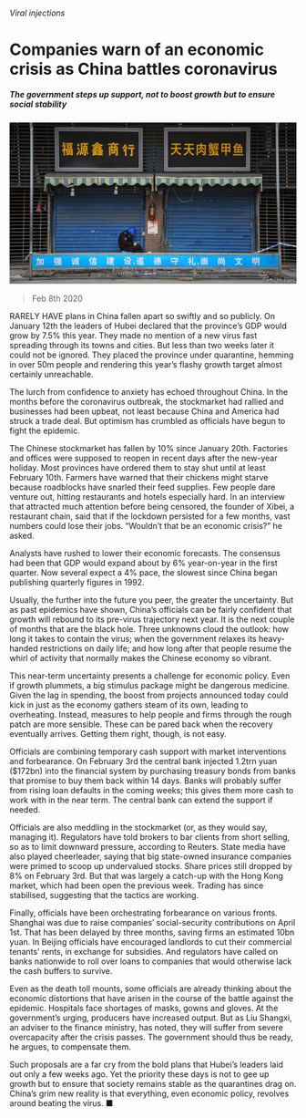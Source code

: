 ###### Viral injections

# Companies warn of an economic crisis as China battles coronavirus 

##### The government steps up support, not to boost growth but to ensure social stability 

![image](images/20200208_FNP002_0.jpg) 

> Feb 8th 2020 

RARELY HAVE plans in China fallen apart so swiftly and so publicly. On January 12th the leaders of Hubei declared that the province’s GDP would grow by 7.5% this year. They made no mention of a new virus fast spreading through its towns and cities. But less than two weeks later it could not be ignored. They placed the province under quarantine, hemming in over 50m people and rendering this year’s flashy growth target almost certainly unreachable.

The lurch from confidence to anxiety has echoed throughout China. In the months before the coronavirus outbreak, the stockmarket had rallied and businesses had been upbeat, not least because China and America had struck a trade deal. But optimism has crumbled as officials have begun to fight the epidemic.


The Chinese stockmarket has fallen by 10% since January 20th. Factories and offices were supposed to reopen in recent days after the new-year holiday. Most provinces have ordered them to stay shut until at least February 10th. Farmers have warned that their chickens might starve because roadblocks have snarled their feed supplies. Few people dare venture out, hitting restaurants and hotels especially hard. In an interview that attracted much attention before being censored, the founder of Xibei, a restaurant chain, said that if the lockdown persisted for a few months, vast numbers could lose their jobs. “Wouldn’t that be an economic crisis?” he asked.

Analysts have rushed to lower their economic forecasts. The consensus had been that GDP would expand about by 6% year-on-year in the first quarter. Now several expect a 4% pace, the slowest since China began publishing quarterly figures in 1992.

Usually, the further into the future you peer, the greater the uncertainty. But as past epidemics have shown, China’s officials can be fairly confident that growth will rebound to its pre-virus trajectory next year. It is the next couple of months that are the black hole. Three unknowns cloud the outlook: how long it takes to contain the virus; when the government relaxes its heavy-handed restrictions on daily life; and how long after that people resume the whirl of activity that normally makes the Chinese economy so vibrant.

This near-term uncertainty presents a challenge for economic policy. Even if growth plummets, a big stimulus package might be dangerous medicine. Given the lag in spending, the boost from projects announced today could kick in just as the economy gathers steam of its own, leading to overheating. Instead, measures to help people and firms through the rough patch are more sensible. These can be pared back when the recovery eventually arrives. Getting them right, though, is not easy.

Officials are combining temporary cash support with market interventions and forbearance. On February 3rd the central bank injected 1.2trn yuan ($172bn) into the financial system by purchasing treasury bonds from banks that promise to buy them back within 14 days. Banks will probably suffer from rising loan defaults in the coming weeks; this gives them more cash to work with in the near term. The central bank can extend the support if needed.

Officials are also meddling in the stockmarket (or, as they would say, managing it). Regulators have told brokers to bar clients from short selling, so as to limit downward pressure, according to Reuters. State media have also played cheerleader, saying that big state-owned insurance companies were primed to scoop up undervalued stocks. Share prices still dropped by 8% on February 3rd. But that was largely a catch-up with the Hong Kong market, which had been open the previous week. Trading has since stabilised, suggesting that the tactics are working.

Finally, officials have been orchestrating forbearance on various fronts. Shanghai was due to raise companies’ social-security contributions on April 1st. That has been delayed by three months, saving firms an estimated 10bn yuan. In Beijing officials have encouraged landlords to cut their commercial tenants’ rents, in exchange for subsidies. And regulators have called on banks nationwide to roll over loans to companies that would otherwise lack the cash buffers to survive.

Even as the death toll mounts, some officials are already thinking about the economic distortions that have arisen in the course of the battle against the epidemic. Hospitals face shortages of masks, gowns and gloves. At the government’s urging, producers have increased output. But as Liu Shangxi, an adviser to the finance ministry, has noted, they will suffer from severe overcapacity after the crisis passes. The government should thus be ready, he argues, to compensate them.

Such proposals are a far cry from the bold plans that Hubei’s leaders laid out only a few weeks ago. Yet the priority these days is not to gee up growth but to ensure that society remains stable as the quarantines drag on. China’s grim new reality is that everything, even economic policy, revolves around beating the virus. ■


